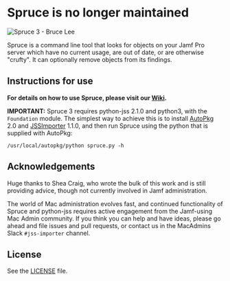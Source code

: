 # Spruce is no longer maintained

![Spruce 3 - Bruce Lee](http://cbsnews1.cbsistatic.com/hub/i/2014/03/08/2653257f-848f-4e81-8db9-b9a8bfdcd00e/bruce-lee-big-boss-47.jpg)

Spruce is a command line tool that looks for objects on your Jamf Pro server which have no current usage, are out of date, or are otherwise "crufty". It can optionally remove objects from its findings.

## Instructions for use

**For details on how to use Spruce, please visit our [Wiki](https://github.com/jssimporter/Spruce/wiki).**

**IMPORTANT:**
Spruce 3 requires python-jss 2.1.0 and python3, with the `Foundation` module. The simplest way to achieve this is to install [AutoPkg](https://github.com/autopkg/autopkg/releases/) 2.0 and [JSSImporter](https://github.com/jssimporter/JSSImporter/releases) 1.1.0, and then run Spruce using the python that is supplied with AutoPkg:

    /usr/local/autopkg/python spruce.py -h

## Acknowledgements

Huge thanks to Shea Craig, who wrote the bulk of this work and is still providing advice, though not currently involved in Jamf administration.

The world of Mac administration evolves fast, and continued functionality of Spruce and python-jss requires active engagement from the Jamf-using Mac Admin community. If you think you can help and have ideas, please go ahead and file issues and pull requests, or contact us in the MacAdmins Slack `#jss-importer` channel.

## License

See the [LICENSE](https://github.com/grahampugh/Spruce/blob/master/LICENSE.txt) file.
